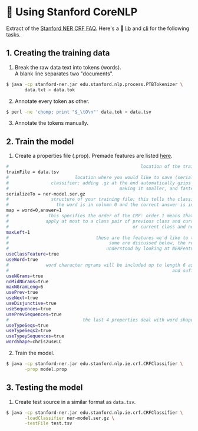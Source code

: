 # 📙 Using Stanford CoreNLP

Extract of the [Stanford NER CRF FAQ](https://nlp.stanford.edu/software/crf-faq.html#a).
Here's a 🐍 [lib](./corenlp.py) and [cli](./trainer.py) for the following tasks.

## 1. Creating the training data

1. Break the raw data text into tokens (words).  
A blank line separates two "documents".
```bash
$ java -cp stanford-ner.jar edu.stanford.nlp.process.PTBTokenizer \
       data.txt > data.tok
```

2. Annotate every token as other.
```bash
$ perl -ne 'chomp; print "$_\tO\n"' data.tok > data.tsv
```

3. Annotate the tokens manually.


## 2. Train the model

1. Create a properties file (.prop). Premade features are listed [here](https://nlp.stanford.edu/nlp/javadoc/javanlp/edu/stanford/nlp/ie/NERFeatureFactory.html).
```bash
#                                                  location of the training file
trainFile = data.tsv
#                         location where you would like to save (serialize) your
#                classifier; adding .gz at the end automatically gzips the file,
#                                          making it smaller, and faster to load
serializeTo = ner-model.ser.gz
#                structure of your training file; this tells the classifier that
#                  the word is in column 0 and the correct answer is in column 1
map = word=0,answer=1
#               This specifies the order of the CRF: order 1 means that features
#              apply at most to a class pair of previous class and current class
#                                               or current class and next class.
maxLeft=1
#                                 these are the features we'd like to train with
#                                      some are discussed below, the rest can be
#                                     understood by looking at NERFeatureFactory
useClassFeature=true
useWord=true
#              word character ngrams will be included up to length 6 as prefixes
#                                                              and suffixes only
useNGrams=true
noMidNGrams=true
maxNGramLeng=6
usePrev=true
useNext=true
useDisjunctive=true
useSequences=true
usePrevSequences=true
#                            the last 4 properties deal with word shape features
useTypeSeqs=true
useTypeSeqs2=true
useTypeySequences=true
wordShape=chris2useLC
```

2. Train the model.
```bash
$ java -cp stanford-ner.jar edu.stanford.nlp.ie.crf.CRFClassifier \
       -prop model.prop
```

## 3. Testing the model

1. Create test source in a similar format as `data.tsv`.
```bash
$ java -cp stanford-ner.jar edu.stanford.nlp.ie.crf.CRFClassifier \
       -loadClassifier ner-model.ser.gz \
       -testFile test.tsv
```

